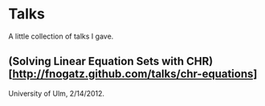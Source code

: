 Talks
=====

A little collection of talks I gave.

## (Solving Linear Equation Sets with CHR)[http://fnogatz.github.com/talks/chr-equations]

University of Ulm, 2/14/2012.

